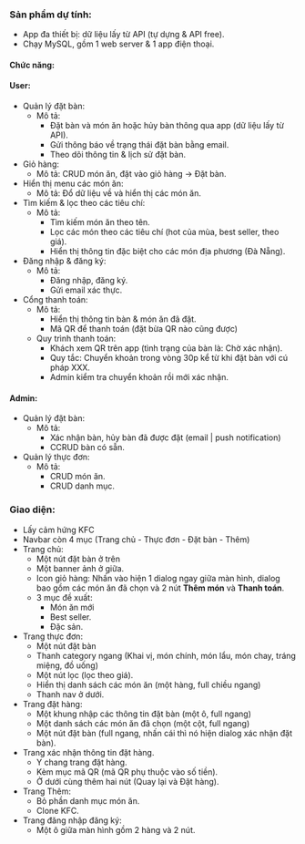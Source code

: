 ### Sản phẩm dự tính:

- App đa thiết bị: dữ liệu lấy từ API (tự dựng & API free).
- Chạy MySQL, gồm 1 web server & 1 app điện thoại.

#### Chức năng:

#### User:

- Quản lý đặt bàn:
  - Mô tả:
    - Đặt bàn và món ăn hoặc hủy bàn thông qua app (dữ liệu lấy từ API).
    - Gửi thông báo về trạng thái đặt bàn bằng email.
    - Theo dõi thông tin & lịch sử đặt bàn.
- Giỏ hàng:
  - Mô tả: CRUD món ăn, đặt vào giỏ hàng -> Đặt bàn.
- Hiển thị menu các món ăn:
  - Mô tả: Đổ dữ liệu về và hiển thị các món ăn.
- Tìm kiếm & lọc theo các tiêu chí:
  - Mô tả:
    - Tìm kiếm món ăn theo tên.
    - Lọc các món theo các tiêu chí (hot của mùa, best seller, theo giá).
    - Hiển thị thông tin đặc biệt cho các món địa phương (Đà Nẵng).
- Đăng nhập & đăng ký:
  - Mô tả:
    - Đăng nhập, đăng ký.
    - Gửi email xác thực.
- Cổng thanh toán:
  - Mô tả:
    - Hiển thị thông tin bàn & món ăn đã đặt.
    - Mã QR để thanh toán (đặt bừa QR nào cũng được)
  - Quy trình thanh toán:
    - Khách xem QR trên app (tình trạng của bàn là: Chờ xác nhận).
    - Quy tắc: Chuyển khoản trong vòng 30p kể từ khi đặt bàn với cú pháp XXX.
    - Admin kiểm tra chuyển khoản rồi mới xác nhận.

#### Admin:

- Quản lý đặt bàn:
  - Mô tả:
    - Xác nhận bàn, hủy bàn đã được đặt (email | push notification)
    - CCRUD bàn có sẵn.
- Quản lý thực đơn:
  - Mô tả:
    - CRUD món ăn.
    - CRUD danh mục.

### Giao diện:

- Lấy cảm hứng KFC
- Navbar còn 4 mục (Trang chủ - Thực đơn - Đặt bàn - Thêm)
- Trang chủ:
  - Một nút đặt bàn ở trên
  - Một banner ảnh ở giữa.
  - Icon giỏ hàng: Nhấn vào hiện 1 dialog ngay giữa màn hình, dialog bao gồm các món ăn đã chọn và 2 nút **Thêm món** và **Thanh toán**.
  - 3 mục đề xuất:
    - Món ăn mới
    - Best seller.
    - Đặc sản.
- Trang thực đơn:
  - Một nút đặt bàn
  - Thanh category ngang (Khai vị, món chính, món lẩu, món chay, tráng miệng, đồ uống)
  - Một nút lọc (lọc theo giá).
  - Hiển thị danh sách các món ăn (một hàng, full chiều ngang)
  - Thanh nav ở dưới.
- Trang đặt hàng:
  - Một khung nhập các thông tin đặt bàn (một ô, full ngang)
  - Một danh sách các món ăn đã chọn (một cột, full ngang)
  - Một nút đặt bàn (full ngang, nhấn cái thì nó hiện dialog xác nhận đặt bàn).
- Trang xác nhận thông tin đặt hàng.
  - Y chang trang đặt hàng.
  - Kèm mục mã QR (mã QR phụ thuộc vào số tiền).
  - Ở dưới cùng thêm hai nút (Quay lại và Đặt hàng).
- Trang Thêm:
  - Bỏ phần danh mục món ăn.
  - Clone KFC.
- Trang đăng nhập đăng ký:
  - Một ô giữa màn hình gồm 2 hàng và 2 nút.
